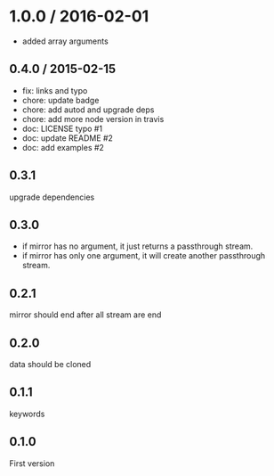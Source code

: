 
1.0.0 / 2016-02-01
==================

  * added array arguments

## 0.4.0 / 2015-02-15

- fix: links and typo
- chore: update badge
- chore: add autod and upgrade deps
- chore: add more node version in travis
- doc: LICENSE typo #1
- doc: update README #2
- doc: add examples #2

## 0.3.1

upgrade dependencies

## 0.3.0

- if mirror has no argument, it just returns a passthrough stream.
- if mirror has only one argument, it will create another passthrough stream.

## 0.2.1

mirror should end after all stream are end

## 0.2.0

data should be cloned

## 0.1.1

keywords

## 0.1.0

First version
